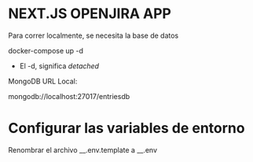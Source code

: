 # NEXT.JS OPENJIRA APP

Para correr localmente, se necesita la base de datos

docker-compose up -d

* El -d, significa _detached_

MongoDB URL Local:

mongodb://localhost:27017/entriesdb

# Configurar las variables de entorno
Renombrar el archivo __.env.template a __.env